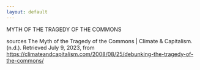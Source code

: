 ```yaml
---
layout: default
---
```

MYTH OF THE TRAGEDY OF THE COMMONS

sources
The Myth of the Tragedy of the Commons | Climate & Capitalism. (n.d.). Retrieved July 9, 2023, from https://climateandcapitalism.com/2008/08/25/debunking-the-tragedy-of-the-commons/


